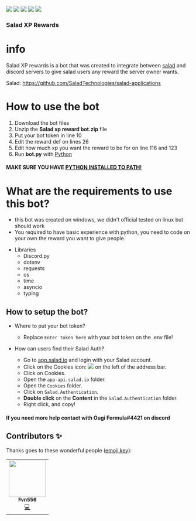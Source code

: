 [![](https://img.shields.io/github/issues/OugiFormula/salad-xp-reward-bot?style=for-the-badge)](https://github.com/OugiFormula/salad-xp-reward-bot/issues) [![](https://img.shields.io/github/stars/OugiFormula/salad-xp-reward-bot?style=for-the-badge)](https://github.com/OugiFormula/salad-xp-reward-bot/stargazers) [![](https://img.shields.io/github/forks/OugiFormula/salad-xp-reward-bot?style=for-the-badge)](https://github.com/OugiFormula/salad-xp-reward-bot/network) [![](https://img.shields.io/github/license/OugiFormula/salad-xp-reward-bot?style=for-the-badge)](https://github.com/OugiFormula/salad-xp-reward-bot) [![](https://img.shields.io/twitter/url?style=for-the-badge&url=https%3A%2F%2Fgithub.com%2FOugiFormula%2Fsalad-xp-reward-bot%2F)](https://twitter.com/intent/tweet?text=Wow:&url=https%3A%2F%2Fgithub.com%2FOugiFormula%2Fsalad-xp-reward-bot%2F)

### Salad XP Rewards

# info

Salad XP rewards is a bot that was created to integrate between [salad](https://github.com/SaladTechnologies/salad-applications "salad") and discord servers to give salad users any reward the server owner wants.

Salad: https://github.com/SaladTechnologies/salad-applications


# How to use the bot

1. Download the bot files
2. Unzip the **Salad xp reward bot.zip** file
3. Put your bot token in line 10
4. Edit the reward def on lines 26
5. Edit how much xp you want the reward to be for on line 116 and 123
6. Run **bot.py** with [Python](https://www.python.org "Python")

#### MAKE SURE YOU HAVE [PYTHON INSTALLED TO PATH!](https://datatofish.com/add-python-to-windows-path)

# What are the requirements to use this bot?
  * this bot was created on windows, we didn't official tested on linux but should work
  * You required to have basic experience with python, you need to code on your own the reward you want to give people.
  + Libraries
    * Discord.py
    * dotenv
    * requests
    * os
    * time
    * asyncio
    * typing
## How to setup the bot?

+ Where to put your bot token?
	* Replace `Enter token here` with your bot token on the .env file!

+ How can users find their Salad Auth?
	* Go to [app.salad.io](https://app.salad.io "app.salad.io") and login with your Salad account.
	* Click on the Cookies icon: ![](https://images-ext-2.discordapp.net/external/307zW6hU-4O2g0TaCN3VXR29D-byDrPOxcvtV7k5fTs/https/i.imgur.com/rCpRXdW.png) on the left of the address bar.
	* Click on Cookies.
	* Open the `app-api.salad.io` folder.
	* Open the `Cookies` folder.
	* Click on `Salad.Authentication`.
	* **Double click** on the **Content** in the `Salad.Authentication` folder.
	* Right click, and copy!

#### If you need more help contact with Ougi Formula#4421 on discord

## Contributors ✨

Thanks goes to these wonderful people ([emoji key](https://allcontributors.org/docs/en/emoji-key)):

<!-- ALL-CONTRIBUTORS-LIST:START - Do not remove or modify this section -->
<!-- prettier-ignore-start -->
<!-- markdownlint-disable -->
<table>
  <tr>
    <td align="center"><a href="https://github.com/AngarosGamer"><img src="https://avatars1.githubusercontent.com/u/66310363?v=4" width="100px;" alt=""/><br /><sub><b>Fvn556</b></sub></a><br /><a href="https://github.com/OugiFormula/salad-xp-reward-bot/edit/commits?author=AngarosGamer" title="Code">💻</a></td>
  </tr>
</table>
